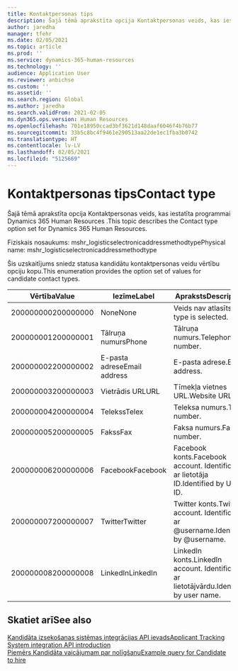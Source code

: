 ```yaml
---
title: Kontaktpersonas tips
description: Šajā tēmā aprakstīta opcija Kontaktpersonas veids, kas iestatīta programmai Dynamics 365 Human Resources .
author: jaredha
manager: tfehr
ms.date: 02/05/2021
ms.topic: article
ms.prod: ''
ms.service: dynamics-365-human-resources
ms.technology: ''
audience: Application User
ms.reviewer: anbichse
ms.custom: ''
ms.assetid: ''
ms.search.region: Global
ms.author: jaredha
ms.search.validFrom: 2021-02-05
ms.dyn365.ops.version: Human Resources
ms.openlocfilehash: 701e18950ccad3bf3621d148daaf6046f4b76b77
ms.sourcegitcommit: 33b5c8bc4f9461e290513aa22de1ec1fba3b0742
ms.translationtype: HT
ms.contentlocale: lv-LV
ms.lasthandoff: 02/05/2021
ms.locfileid: "5125669"
---
```

# <a name="contact-type"></a><span data-ttu-id="34482-103">Kontaktpersonas tips</span><span class="sxs-lookup"><span data-stu-id="34482-103">Contact type</span></span>

<span data-ttu-id="34482-104">Šajā tēmā aprakstīta opcija Kontaktpersonas veids, kas iestatīta programmai Dynamics 365 Human Resources .</span><span class="sxs-lookup"><span data-stu-id="34482-104">This topic describes the Contact type option set for Dynamics 365 Human Resources.</span></span>

<span data-ttu-id="34482-105">Fiziskais nosaukums: mshr_logisticselectronicaddressmethodtype</span><span class="sxs-lookup"><span data-stu-id="34482-105">Physical name: mshr_logisticselectronicaddressmethodtype</span></span>

<span data-ttu-id="34482-106">Šis uzskaitījums sniedz statusa kandidātu kontaktpersonas veidu vērtību opciju kopu.</span><span class="sxs-lookup"><span data-stu-id="34482-106">This enumeration provides the option set of values for candidate contact types.</span></span> 

| <span data-ttu-id="34482-107">Vērtība</span><span class="sxs-lookup"><span data-stu-id="34482-107">Value</span></span> | <span data-ttu-id="34482-108">Iezīme</span><span class="sxs-lookup"><span data-stu-id="34482-108">Label</span></span> | <span data-ttu-id="34482-109">Apraksts</span><span class="sxs-lookup"><span data-stu-id="34482-109">Description</span></span> |
| --- | --- | --- |
| <span data-ttu-id="34482-110">200000000</span><span class="sxs-lookup"><span data-stu-id="34482-110">200000000</span></span> | <span data-ttu-id="34482-111">None</span><span class="sxs-lookup"><span data-stu-id="34482-111">None</span></span> | <span data-ttu-id="34482-112">Veids nav atlasīts.</span><span class="sxs-lookup"><span data-stu-id="34482-112">No type is selected.</span></span> |
| <span data-ttu-id="34482-113">200000001</span><span class="sxs-lookup"><span data-stu-id="34482-113">200000001</span></span> | <span data-ttu-id="34482-114">Tālruņa numurs</span><span class="sxs-lookup"><span data-stu-id="34482-114">Phone</span></span> | <span data-ttu-id="34482-115">Tālruņa numurs.</span><span class="sxs-lookup"><span data-stu-id="34482-115">Telephone number.</span></span> |
| <span data-ttu-id="34482-116">200000002</span><span class="sxs-lookup"><span data-stu-id="34482-116">200000002</span></span> | <span data-ttu-id="34482-117">E-pasta adrese</span><span class="sxs-lookup"><span data-stu-id="34482-117">Email address</span></span> | <span data-ttu-id="34482-118">E-pasta adrese.</span><span class="sxs-lookup"><span data-stu-id="34482-118">Email address.</span></span> |
| <span data-ttu-id="34482-119">200000003</span><span class="sxs-lookup"><span data-stu-id="34482-119">200000003</span></span> | <span data-ttu-id="34482-120">Vietrādis URL</span><span class="sxs-lookup"><span data-stu-id="34482-120">URL</span></span> | <span data-ttu-id="34482-121">Tīmekļa vietnes URL.</span><span class="sxs-lookup"><span data-stu-id="34482-121">Website URL.</span></span> |
| <span data-ttu-id="34482-122">200000004</span><span class="sxs-lookup"><span data-stu-id="34482-122">200000004</span></span> | <span data-ttu-id="34482-123">Telekss</span><span class="sxs-lookup"><span data-stu-id="34482-123">Telex</span></span> | <span data-ttu-id="34482-124">Teleksa numurs.</span><span class="sxs-lookup"><span data-stu-id="34482-124">Telex number.</span></span> |
| <span data-ttu-id="34482-125">200000005</span><span class="sxs-lookup"><span data-stu-id="34482-125">200000005</span></span> | <span data-ttu-id="34482-126">Fakss</span><span class="sxs-lookup"><span data-stu-id="34482-126">Fax</span></span> | <span data-ttu-id="34482-127">Faksa numurs.</span><span class="sxs-lookup"><span data-stu-id="34482-127">Fax number.</span></span> |
| <span data-ttu-id="34482-128">200000006</span><span class="sxs-lookup"><span data-stu-id="34482-128">200000006</span></span> | <span data-ttu-id="34482-129">Facebook</span><span class="sxs-lookup"><span data-stu-id="34482-129">Facebook</span></span> | <span data-ttu-id="34482-130">Facebook konts.</span><span class="sxs-lookup"><span data-stu-id="34482-130">Facebook account.</span></span> <span data-ttu-id="34482-131">Identificēts ar lietotāja ID.</span><span class="sxs-lookup"><span data-stu-id="34482-131">Identified by User ID.</span></span> |
| <span data-ttu-id="34482-132">200000007</span><span class="sxs-lookup"><span data-stu-id="34482-132">200000007</span></span> | <span data-ttu-id="34482-133">Twitter</span><span class="sxs-lookup"><span data-stu-id="34482-133">Twitter</span></span> | <span data-ttu-id="34482-134">Twitter konts.</span><span class="sxs-lookup"><span data-stu-id="34482-134">Twitter account.</span></span> <span data-ttu-id="34482-135">Identificēts ar @username.</span><span class="sxs-lookup"><span data-stu-id="34482-135">Identified by @username.</span></span> |
| <span data-ttu-id="34482-136">200000008</span><span class="sxs-lookup"><span data-stu-id="34482-136">200000008</span></span> | <span data-ttu-id="34482-137">LinkedIn</span><span class="sxs-lookup"><span data-stu-id="34482-137">LinkedIn</span></span> | <span data-ttu-id="34482-138">LinkedIn konts.</span><span class="sxs-lookup"><span data-stu-id="34482-138">LinkedIn account.</span></span> <span data-ttu-id="34482-139">Identificēts ar lietotājvārdu.</span><span class="sxs-lookup"><span data-stu-id="34482-139">Identified by user name.</span></span> |

## <a name="see-also"></a><span data-ttu-id="34482-140">Skatiet arī</span><span class="sxs-lookup"><span data-stu-id="34482-140">See also</span></span>

[<span data-ttu-id="34482-141">Kandidāta izsekošanas sistēmas integrācijas API ievads</span><span class="sxs-lookup"><span data-stu-id="34482-141">Applicant Tracking System integration API introduction</span></span>](hr-admin-integration-ats-api-introduction.md)<br>
[<span data-ttu-id="34482-142">Piemērs Kandidāta vaicājumam par nolīgšanu</span><span class="sxs-lookup"><span data-stu-id="34482-142">Example query for Candidate to hire</span></span>](hr-admin-integration-ats-api-candidate-to-hire-example-query.md)
